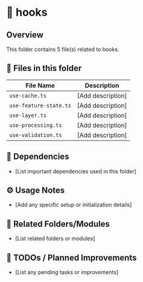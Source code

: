 # 📂 hooks

## Overview
This folder contains 5 file(s) related to hooks.

## 📄 Files in this folder

| File Name | Description |
|-----------|-------------|
| `use-cache.ts` | [Add description] |
| `use-feature-state.ts` | [Add description] |
| `use-layer.ts` | [Add description] |
| `use-processing.ts` | [Add description] |
| `use-validation.ts` | [Add description] |

## 🔗 Dependencies
- [List important dependencies used in this folder]

## ⚙️ Usage Notes
- [Add any specific setup or initialization details]

## 🔄 Related Folders/Modules
- [List related folders or modules]

## 🚧 TODOs / Planned Improvements
- [List any pending tasks or improvements]
